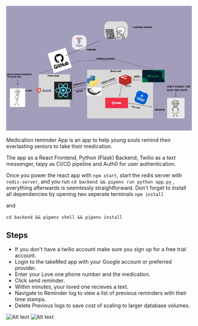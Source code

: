 
![Alt text](image.png)


Medication reminder App is an app to help young souls remind their everlasting seniors to take their medication.

The app as a React Frontend, Python (Flask) Backend, Twilio as a text messenger, taipy as CI/CD pipeline and Auth0 for user authentication.

Once you power the react app with  `npm start`, start the redis server with `redis-server`, and  you run `cd backend && pipenv run python app.py` , everything afterwards is seemlessly straightforward. Don't forget to install all dependencies by opening two seperate terminals
 ```npm install```

  and

  ```cd backend && pipenv shell && pipenv install```

## Steps

- If you don't have a twilio account make sure you sign up for a free trial account.
- Login to the takeMed app with your Google account or preferred provider.
- Enter your Love one phone number and the medication.
- Click send reminder.
- Within minutes, your loved one recieves a text.
- Navigate to Reminder log to view a list of previous reminders with their time stamps.
- Delete Previous logs to save cost of scaling to larger database volumes.

![Alt text](<Screenshot (209)-1.png>)
![Alt text](<Screenshot 2023-11-18 at 01.42.17-1.png>)